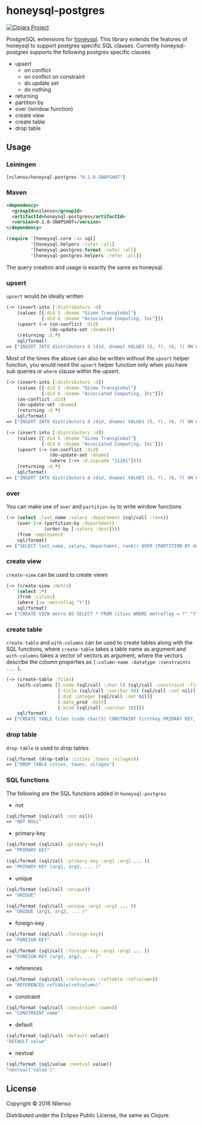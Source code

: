 # honeysql-postgres
[![Clojars Project](https://img.shields.io/clojars/v/nilenso/honeysql-postgres.svg)](https://clojars.org/nilenso/honeysql-postgres)

PostgreSQL extensions for [honeysql](https://github.com/jkk/honeysql). This library extends the features of honeysql to support postgres specific SQL clauses. Currently honeysql-postgres supports the following postgres specific clauses

- upsert
  - on conflict
  - on conflict on constraint
  - do update set
  - do nothing
- returning
- partition by
- over (window function)
- create view
- create table
- drop table

## Usage

### Leiningen
```clj
[nilenso/honeysql-postgres "0.1.0-SNAPSHOT"]
```
### Maven
```xml
<dependency>
  <groupId>nilenso</groupId>
  <artifactId>honeysql-postgres</artifactId>
  <version>0.1.0-SNAPSHOT</version>
</dependency>
```

```clj
(require '[honeysql.core :as sql]
         '[honeysql.helpers :refer :all]
         '[honeysql-postgres.format :refer :all]
         '[honeysql-postgres.helpers :refer :all])
```

The query creation and usage is exactly the same as honeysql.

### upsert
`upsert` would be ideally written
```clj
(-> (insert-into [:distributors :d]
    (values [{:did 5 :dname "Gizmo Transglobal"}
             {:did 6 :dname "Associated Computing, Inc"}])
    (upsert (-> (on-conflict :did)
                (do-update-set :dname)))
    (returning :d.*)
    sql/format)
=> ["INSERT INTO distributors d (did, dname) VALUES (5, ?), (6, ?) ON CONFLICT (did) DO UPDATE SET dname = EXCLUDED.dname RETURNING d.*" "Gizmo Transglobal" "Associated Computing, Inc"]
```

Most of the times the above can also be written without the `upsert` helper function, you would need the `upsert` helper function only when you have sub queries or `where` clause within the upsert.
```clj
(-> (insert-into [:distributors :d])
    (values [{:did 5 :dname "Gizmo Transglobal"}
             {:did 6 :dname "Associated Computing, Inc"}])
    (on-conflict :did)
    (do-update-set :dname)
    (returning :d.*)
    sql/format)
=> ["INSERT INTO distributors d (did, dname) VALUES (5, ?), (6, ?) ON CONFLICT (did) DO UPDATE SET dname = EXCLUDED.dname RETURNING d.*" "Gizmo Transglobal" "Associated Computing, Inc"]

(-> (insert-into [:distributors :d])
    (values [{:did 5 :dname "Gizmo Transglobal"}
             {:did 6 :dname "Associated Computing, Inc"}])
    (upsert (-> (on-conflict :did)
                (do-update-set :dname)
                (where [:<> :d.zipcode "21201"])))
    (returning :d.*)
    sql/format)
=> ["INSERT INTO distributors d (did, dname) VALUES (5, ?), (6, ?) ON CONFLICT (did) DO UPDATE SET dname = EXCLUDED.dname WHERE d.zipcode <> ? RETURNING d.*" "Gizmo Transglobal" "Associated Computing, Inc" "21201"]
```

### over
You can make use of `over` and `partition-by` to write window functions
```clj
(-> (select :last_name :salary :department (sql/call :rank))
    (over (-> (partition-by :department)
              (order-by [:salary :desc])))
    (from :employees)
    sql/format)
=> ["SELECT last_name, salary, department, rank() OVER (PARTITION BY department ORDER BY salary DESC) FROM employees"]
```

### create view
`create-view` can be used to create views
```clj
(-> (create-view :metro)
    (select :*)
    (from :cities)
    (where [:= :metroflag "Y"])
    sql/format)
=> ["CREATE VIEW metro AS SELECT * FROM cities WHERE metroflag = ?" "Y"]
```

### create table
`create-table` and `with-columns` can be used to create tables along with the SQL functions, where `create-table` takes a table name as argument and `with-columns` takes a vector of vectors as argument, where the vectors describe the column properties as `[:column-name :datatype :constraints ... ]`.
```clj
(-> (create-table :films)
    (with-columns [[:code (sql/call :char 5) (sql/call :constraint :firstkey) (sql/call :primary-key)]
                   [:title (sql/call :varchar 40) (sql/call :not nil)]
                   [:did :integer (sql/call :not nil)]
                   [:date_prod :date]
                   [:kind (sql/call :varchar 10)]])
    sql/format)
=> ["CREATE TABLE films (code char(5) CONSTRAINT firstkey PRIMARY KEY, title varchar(40) NOT NULL, did integer NOT NULL, date_prod date, kind varchar(10))"]
```

### drop table
`drop-table` is used to drop tables
```clj
(sql/format (drop-table :cities :towns :vilages))
=> ["DROP TABLE cities, towns, vilages"]
```


### SQL functions
The following are the SQL functions added in `honeysql-postgres`
- not
```clj
(sql/format (sql/call :not nil))
=> "NOT NULL"
```
- primary-key
```clj
(sql/format (sql/call :primary-key))
=> "PRIMARY KEY"

(sql/format (sql/call :primary-key :arg1 :arg2 ... ))
=> "PRIMARY KEY (arg1, arg2, ... )"
```
- unique
```clj
(sql/format (sql/call :unique))
=> "UNIQUE"

(sql/format (sql/call :unique :arg1 :arg2 ... ))
=> "UNIQUE (arg1, arg2, ... )"
```
- foreign-key
```clj
(sql/format (sql/call :foreign-key))
=> "FOREIGN KEY"

(sql/format (sql/call :foreign-key :arg1 :arg2 ... ))
=> "FOREIGN KEY (arg1, arg2, ... )"
```
- references
```clj
(sql/format (sql/call :references :reftable :refcolumn))
=> "REFERENCES reftable(refcolumn)"
```
- constraint
```clj
(sql/format (sql/call :constraint :name))
=> "CONSTRAINT name"
```
- default
```clj
(sql/format (sql/call :default value))
"DEFAULT value"
```
- nextval
```clj
(sql/format (sql/value :nextval value))
"nextval('value')"
```

## License

Copyright © 2016 Nilenso

Distributed under the Eclipse Public License, the same as Clojure.

